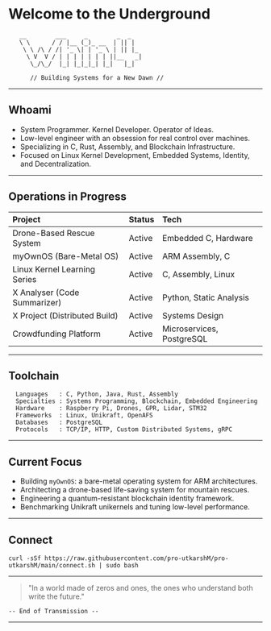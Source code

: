 # Welcome to the Underground

```
   __        ___     _        _  _ 
   \ \      / / |__ (_)_ __  | || |
    \ \ /\ / /| '_ \| | '_ \ | || |_
     \ V  V / | | | | | | | ||__   _|
      \_/\_/  |_| |_|_|_| |_|   |_|  
                                      
      // Building Systems for a New Dawn //
```

---

## Whoami

- System Programmer. Kernel Developer. Operator of Ideas.
- Low-level engineer with an obsession for real control over machines.
- Specializing in C, Rust, Assembly, and Blockchain Infrastructure.
- Focused on Linux Kernel Development, Embedded Systems, Identity, and Decentralization.

---

## Operations in Progress

| Project                        | Status    | Tech                    |
|:--------------------------------|:----------|:------------------------|
| Drone-Based Rescue System      | Active    | Embedded C, Hardware     |
| myOwnOS (Bare-Metal OS)         | Active    | ARM Assembly, C          |
| Linux Kernel Learning Series   | Active    | C, Assembly, Linux       |
| X Analyser (Code Summarizer)    | Active    | Python, Static Analysis  |
| X Project (Distributed Build)  | Active    | Systems Design           |
| Crowdfunding Platform          | Active    | Microservices, PostgreSQL |

---

## Toolchain

```
  Languages   : C, Python, Java, Rust, Assembly
  Specialties : Systems Programming, Blockchain, Embedded Engineering
  Hardware    : Raspberry Pi, Drones, GPR, Lidar, STM32
  Frameworks  : Linux, Unikraft, OpenAFS
  Databases   : PostgreSQL
  Protocols   : TCP/IP, HTTP, Custom Distributed Systems, gRPC
```

---

## Current Focus

- Building `myOwnOS`: a bare-metal operating system for ARM architectures.
- Architecting a drone-based life-saving system for mountain rescues.
- Engineering a quantum-resistant blockchain identity framework.
- Benchmarking Unikraft unikernels and tuning low-level performance.

---

## Connect

```
curl -sSf https://raw.githubusercontent.com/pro-utkarshM/pro-utkarshM/main/connect.sh | sudo bash
```

---

> "In a world made of zeros and ones, the ones who understand both write the future."

```
-- End of Transmission --
```
---
